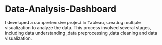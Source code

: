 # Data-Analysis-Dashboard
I developed a comprehensive project in Tableau, creating multiple visualization to analyze the data. This process involved several stages, including data understanding ,data preprocessing ,data cleaning and data visualization.
